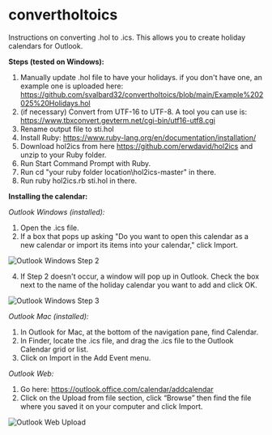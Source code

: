 # convertholtoics
Instructions on converting .hol to .ics. This allows you to create holiday calendars for Outlook.

**Steps (tested on Windows):**
1. Manually update .hol file to have your holidays. if you don't have one, an example one is uploaded here: https://github.com/svalbard32/convertholtoics/blob/main/Example%202025%20Holidays.hol
2. (if necessary) Convert from UTF-16 to UTF-8. A tool you can use is: https://www.tbxconvert.gevterm.net/cgi-bin/utf16-utf8.cgi
3. Rename output file to sti.hol
4. Install Ruby: https://www.ruby-lang.org/en/documentation/installation/
5. Download hol2ics from here https://github.com/erwdavid/hol2ics and unzip to your Ruby folder.
6. Run Start Command Prompt with Ruby.
7. Run cd "your ruby folder location\hol2ics-master" in there.
8. Run ruby hol2ics.rb sti.hol in there.

**Installing the calendar:**

_Outlook Windows (installed):_
1. Open the .ics file.
2. If a box that pops up asking "Do you want to open this calendar as a new calendar or import its items into your calendar," click Import.

![Outlook Windows Step 2](https://github.com/user-attachments/assets/a0d49ae6-ad2b-4de7-a035-dea3ef9df6a7)

4. If Step 2 doesn't occur, a window will pop up in Outlook. Check the box next to the name of the holiday calendar you want to add and click OK.

![Outlook Windows Step 3](https://github.com/user-attachments/assets/f16616ec-b210-4c95-852a-cb03a872efb7)

_Outlook Mac (installed):_
1.	In Outlook for Mac, at the bottom of the navigation pane, find Calendar.
2.	In Finder, locate the .ics file, and drag the .ics file to the Outlook Calendar grid or list.
3.	Click on Import in the Add Event menu.

_Outlook Web:_
1.	Go here: https://outlook.office.com/calendar/addcalendar
2.	Click on the Upload from file section, click “Browse” then find the file where you saved it on your computer and click Import.

![Outlook Web Upload](https://github.com/user-attachments/assets/3c3eab0b-00be-4ad8-ab9f-75afb386ffce)
